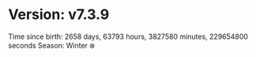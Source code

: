 # Version: v7.3.9
Time since birth: 2658 days, 63793 hours, 3827580 minutes, 229654800 seconds
Season: Winter ❄️

